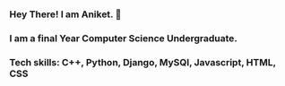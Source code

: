 ### Hey There! I am Aniket. 👋
### I am a final Year Computer Science Undergraduate.
### Tech skills:   C++, Python, Django, MySQl, Javascript, HTML, CSS
<!--
**aniket-cse/aniket-cse** is a ✨ _special_ ✨ repository because its `README.md` (this file) appears on your GitHub profile.

Here are some ideas to get you started:

- 🔭 I’m currently working on ...
- 🌱 I’m currently learning ...
- 👯 I’m looking to collaborate on ...
- 🤔 I’m looking for help with ...
- 💬 Ask me about ...
- 📫 How to reach me: ...
- 😄 Pronouns: ...
- ⚡ Fun fact: ...
-->
